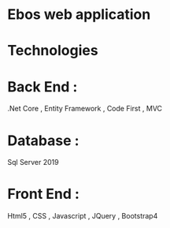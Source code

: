 
# Ebos web application

# Technologies
# Back End : 
.Net Core , Entity Framework , Code First , MVC 
# Database : 
Sql Server 2019 
# Front End :
Html5 , CSS , Javascript , JQuery , Bootstrap4
